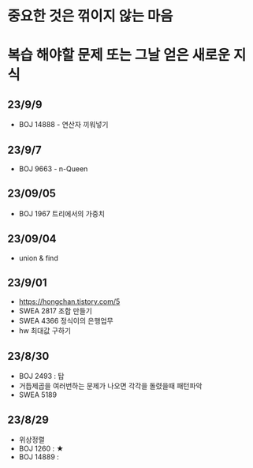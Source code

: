 # 중요한 것은 꺾이지 않는 마음
# 복습 해야할 문제 또는 그날 얻은 새로운 지식

## 23/9/9
- BOJ 14888 - 연산자 끼워넣기
## 23/9/7
- BOJ 9663 - n-Queen
## 23/09/05
- BOJ 1967 트리에서의 가중치
## 23/09/04
- union & find
## 23/9/01
- https://hongchan.tistory.com/5
- SWEA 2817 조합 만들기
- SWEA 4366 정식이의 은행업무
- hw 최대값 구하기
## 23/8/30
- BOJ 2493 : 탑
- 거듭제곱을 여러번하는 문제가 나오면 각각을 돌렸을때 패턴파악
- SWEA 5189
## 23/8/29
- 위상정렬
- BOJ 1260 : ★
- BOJ 14889 :
